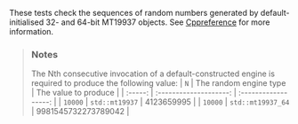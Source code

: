 These tests check the sequences of random numbers generated by default-initialised 32- and 64-bit MT19937 objects. See
[Cppreference](https://en.cppreference.com/w/cpp/numeric/random/mersenne_twister_engine) for more information.

> ### Notes
> The Nth consecutive invocation of a default-constructed engine is required to produce the following value:
> | `N`     | The random engine type | The value to produce |
> | :-----: | :--------------------: | :------------------: |
> | `10000` | `std::mt19937`         | 4123659995           |
> | `10000` | `std::mt19937_64`      | 9981545732273789042  |
